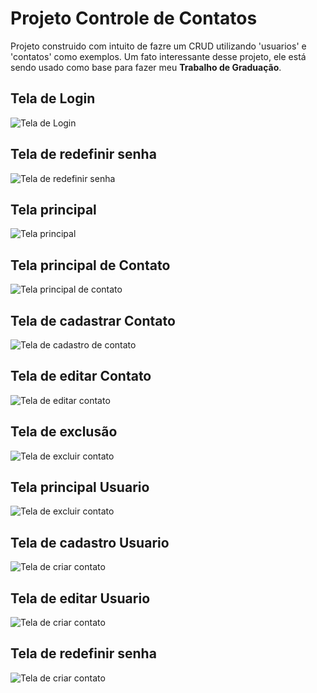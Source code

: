 <h1>Projeto Controle de Contatos</h1>

<p>Projeto construido com intuito de fazre um CRUD utilizando 'usuarios' e 'contatos' como exemplos. 
Um fato interessante desse projeto, ele está sendo usado como base para fazer meu <strong>Trabalho de Graduação</strong>.</p>

<h2>Tela de Login</h2>
<img src="https://github.com/Estev0o/ControleDeContatos/blob/master/ImagensR/tela-login.png" alt="Tela de Login">

<h2>Tela de redefinir senha</h2>
<img src="https://github.com/Estev0o/ControleDeContatos/blob/master/ImagensR/tela-redefinir-senha.png" alt="Tela de redefinir senha">

<h2>Tela principal</h2>
<img src="https://github.com/Estev0o/ControleDeContatos/blob/master/ImagensR/tela-home-index.png" alt="Tela principal">

<h2>Tela principal de Contato</h2>
<img src="https://github.com/Estev0o/ControleDeContatos/blob/master/ImagensR/tela-index-contatos.png" alt="Tela principal de contato">

<h2>Tela de cadastrar Contato</h2>
<img src="https://github.com/Estev0o/ControleDeContatos/blob/master/ImagensR/tela-cadastrar-contato.png" alt="Tela de cadastro de contato">

<h2>Tela de editar Contato</h2>
<img src="https://github.com/Estev0o/ControleDeContatos/blob/master/ImagensR/tela-cadastrar-contato.png" alt="Tela de editar contato">

<h2>Tela de exclusão</h2>
<img src="https://github.com/Estev0o/ControleDeContatos/blob/master/ImagensR/tela-exclusao.png" alt="Tela de excluir contato">

<h2>Tela principal Usuario</h2>
<img src="https://github.com/Estev0o/ControleDeContatos/blob/master/ImagensR/tela-index-usuariopng.png" alt="Tela de excluir contato">

<h2>Tela de cadastro Usuario</h2>
<img src="https://github.com/Estev0o/ControleDeContatos/blob/master/ImagensR/tela-cadastrar-usuario.png" alt="Tela de criar contato">

<h2>Tela de editar Usuario</h2>
<img src="https://github.com/Estev0o/ControleDeContatos/blob/master/ImagensR/tela-editar-usuario.png" alt="Tela de criar contato">

<h2>Tela de redefinir senha</h2>
<img src="https://github.com/Estev0o/ControleDeContatos/blob/master/ImagensR/alterar-senha-usuraio.png" alt="Tela de criar contato">

